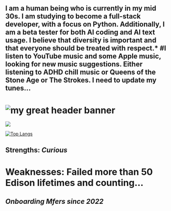 ## **I am a human being who is currently in my mid 30s. I am studying to become a full-stack developer, with a focus on Python. Additionally, I am a beta tester for both AI coding and AI text usage. I believe that diversity is important and that everyone should be treated with respect.*** #I listen to YouTube music and some Apple music, looking for new music suggestions. Either listening to ADHD chill music or Queens of the Stone Age or The Strokes. I need to update my tunes...

# ![my great header banner](March.png)

<a href="https://github.com/SophiaG20/github-readme-stats">
  <img align="center" src="https://github-readme-stats.vercel.app/api?username=SophiaG20&show_icons=true&theme=midnight-purple" />
</a>

[![Top Langs](https://github-readme-stats.vercel.app/api/top-langs/?username=SophiaG20&layout=compact&theme=midnight-purple&card_width=800)](https://github.com/SophiaG20/github-readme-stats)



## Strengths: ***Curious***

# Weaknesses: **Failed more than 50 Edison lifetimes and counting...**

## ***Onboarding Mfers since 2022***
